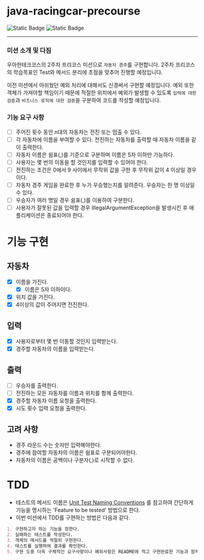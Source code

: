 # java-racingcar-precourse

![Static Badge](https://img.shields.io/badge/precourse-week2-green)
![Static Badge](https://img.shields.io/badge/test_passed-12%2F12-blue)

---

### 미션 소개 및 다짐

우아한테크코스의 2주차 프리코스 미션으로 `자동차 경주`를 구현합니다.
2주차 프리코스의 학습목표인 Test와 메서드 분리에 초점을 맞추어 진행할 예정입니다.

이전 미션에서 아쉬웠던 예외 처리에 대해서도 신경써서 구현할 예정입니다. 예외 또한 객체가 가져야할 책임이기 때문에
적절한 위치에서 예외가 발생할 수 있도록 `입력에 대한 검증`과 `비즈니스 로직에 대한 검증`을 구분하여
코드를 작성할 예정입니다.

### 기능 요구 사항

- [ ] 주어진 횟수 동안 n대의 자동차는 전진 또는 멈출 수 있다.
- [ ] 각 자동차에 이름을 부여할 수 있다. 전진하는 자동차를 출력할 때 자동차 이름을 같이 출력한다.
- [ ] 자동차 이름은 쉼표(,)를 기준으로 구분하며 이름은 5자 이하만 가능하다.
- [ ] 사용자는 몇 번의 이동을 할 것인지를 입력할 수 있어야 한다.
- [ ] 전진하는 조건은 0에서 9 사이에서 무작위 값을 구한 후 무작위 값이 4 이상일 경우이다.
- [ ] 자동차 경주 게임을 완료한 후 누가 우승했는지를 알려준다. 우승자는 한 명 이상일 수 있다.
- [ ] 우승자가 여러 명일 경우 쉼표(,)를 이용하여 구분한다.
- [ ] 사용자가 잘못된 값을 입력할 경우 IllegalArgumentException을 발생시킨 후 애플리케이션은 종료되어야 한다.

# 기능 구현

## 자동차

- [x] 이름을 가진다.
    - [x] 이름은 5자 이하이다.
- [x] 위치 값을 가진다.
- [x] 4이상의 값이 주어지면 전진한다.

## 입력

- [x] 사용자로부터 몇 번 이동할 것인지 입력받는다.
- [x] 경주할 자동차의 이름을 입력받는다.

## 출력

- [ ] 우승자를 출력한다.
- [ ] 전진하는 모든 자동차를 이름과 위치를 함께 출력한다.
- [x] 경주할 자동차 이름 요청을 출력한다.
- [x] 시도 횟수 입력 요청을 출력한다.

## 고려 사항

- 경주 라운드 수는 숫자만 입력해야한다.
- 경주에 참여할 자동차의 이름은 쉼표로 구분되어야한다.
- 자동차의 이름은 공백이나 구분자(,)로 시작할 수 없다.

# TDD

- 테스트의 메서드 이름은 [Unit Test Naming Conventions](https://dzone.com/articles/7-popular-unit-test-naming)
  를 참고하여 간단하게 기능을 명시하는 'Feature to be tested' 방법으로 한다.
- 이번 미션에서 TDD를 구현하는 방법은 다음과 같다.

```markdown
1. 구현하고자 하는 기능을 정한다.
2. 실패하는 테스트를 작성한다.
3. 객체의 메서드를 적절히 구현한다.
4. 테스트를 실행하여 결과를 확인한다.
5. 구현 도중 더욱 구체적인 요구사항이나 예외사항은 README에 적고 구현완료한 기능과 함께 커밋한다.
```